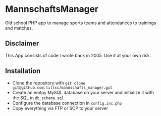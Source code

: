 # MannschaftsManager

Old school PHP app to manage sports teams and attendances to trainings and matches.

## Disclaimer

This App consists of code I wrote back in 2005. Use it at your own risk.

## Installation

* Clone the repository with `git clone git@github.com:tillsc/mannschafts_manager.git`
* Create an emtpy MySQL database on your server and initialize it with the SQL in `db_schema.sql`
* Configure the database connection in `config.inc.php`
* Copy everything via FTP or SCP to your server
